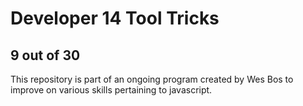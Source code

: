 # Developer 14 Tool Tricks
## 9 out of 30
This repository is part of an ongoing program created by Wes Bos to improve on various skills pertaining to javascript.
